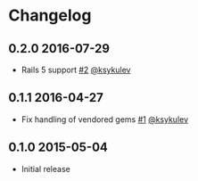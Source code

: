 # Changelog

## 0.2.0    2016-07-29

* Rails 5 support [#2](https://github.com/lfittl/dblint/pull/2) [@ksykulev](https://github.com/ksykulev)


## 0.1.1    2016-04-27

* Fix handling of vendored gems [#1](https://github.com/lfittl/dblint/pull/1) [@ksykulev](https://github.com/ksykulev)


## 0.1.0    2015-05-04

* Initial release
